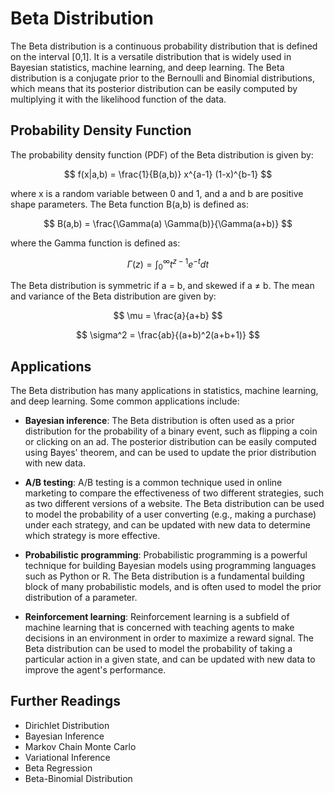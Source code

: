 # Beta Distribution

The Beta distribution is a continuous probability distribution that is defined on the interval [0,1]. It is a versatile distribution that is widely used in Bayesian statistics, machine learning, and deep learning. The Beta distribution is a conjugate prior to the Bernoulli and Binomial distributions, which means that its posterior distribution can be easily computed by multiplying it with the likelihood function of the data.

## Probability Density Function

The probability density function (PDF) of the Beta distribution is given by:

$$ f(x|a,b) = \frac{1}{B(a,b)} x^{a-1} (1-x)^{b-1} $$

where x is a random variable between 0 and 1, and a and b are positive shape parameters. The Beta function B(a,b) is defined as:

$$ B(a,b) = \frac{\Gamma(a) \Gamma(b)}{\Gamma(a+b)} $$

where the Gamma function is defined as:

$$ \Gamma(z) = \int_0^{\infty} t^{z-1} e^{-t} dt $$

The Beta distribution is symmetric if a = b, and skewed if a ≠ b. The mean and variance of the Beta distribution are given by:

$$ \mu = \frac{a}{a+b} $$

$$ \sigma^2 = \frac{ab}{(a+b)^2(a+b+1)} $$

## Applications

The Beta distribution has many applications in statistics, machine learning, and deep learning. Some common applications include:

- **Bayesian inference**: The Beta distribution is often used as a prior distribution for the probability of a binary event, such as flipping a coin or clicking on an ad. The posterior distribution can be easily computed using Bayes' theorem, and can be used to update the prior distribution with new data.

- **A/B testing**: A/B testing is a common technique used in online marketing to compare the effectiveness of two different strategies, such as two different versions of a website. The Beta distribution can be used to model the probability of a user converting (e.g., making a purchase) under each strategy, and can be updated with new data to determine which strategy is more effective.

- **Probabilistic programming**: Probabilistic programming is a powerful technique for building Bayesian models using programming languages such as Python or R. The Beta distribution is a fundamental building block of many probabilistic models, and is often used to model the prior distribution of a parameter.

- **Reinforcement learning**: Reinforcement learning is a subfield of machine learning that is concerned with teaching agents to make decisions in an environment in order to maximize a reward signal. The Beta distribution can be used to model the probability of taking a particular action in a given state, and can be updated with new data to improve the agent's performance.

## Further Readings

- Dirichlet Distribution
- Bayesian Inference
- Markov Chain Monte Carlo
- Variational Inference
- Beta Regression
- Beta-Binomial Distribution
